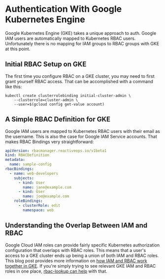 # Authentication With Google Kubernetes Engine
Google Kubernetes Engine (GKE) takes a unique approach to auth. Google IAM users are automatically mapped to Kubernetes RBAC users. Unfortunately there is no mapping for IAM groups to RBAC groups with GKE at this point.

## Initial RBAC Setup on GKE
The first time you configure RBAC on a GKE cluster, you may need to first grant yourself RBAC access. That can be accomplished with a command like this:

```
kubectl create clusterrolebinding initial-cluster-admin \
    --clusterrole=cluster-admin \
    --user=$(gcloud config get-value account)
```

## A Simple RBAC Definition for GKE
Google IAM users are mapped to Kubernetes RBAC users with their email as the username. This is also the case for Google IAM Service accounts. That makes RBAC Bindings very straightforward:

```yaml
apiVersion: rbacmanager.reactiveops.io/v1beta1
kind: RBACDefinition
metadata:
  name: sample-config
rbacBindings:
  - name: web-developers
    subjects:
      - kind: User
        name: jane@example.com
      - kind: User
        name: joe@example.com
    roleBindings:
      - clusterRole: edit
        namespace: web
```

## Understanding the Overlap Between IAM and RBAC
Google Cloud IAM roles can provide fairly specific Kubernetes authorization configuration that overlaps with RBAC roles. This means that a user's access to a GKE cluster ends up being a union of both IAM and RBAC roles. This blog post provides more information on [how IAM and RBAC work together in GKE](https://medium.com/uptime-99/making-sense-of-kubernetes-rbac-and-iam-roles-on-gke-914131b01922). If you're simply trying to see relevant GKE IAM and RBAC roles in one place, [rbac-lookup can help](https://github.com/schlapzz/rbac-lookup) with that.
